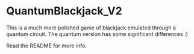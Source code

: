 # QuantumBlackjack_V2
This is a much more polished game of blackjack emulated through a quantum circuit. The quantum version has some significant differences :)

Read the README for more info.
